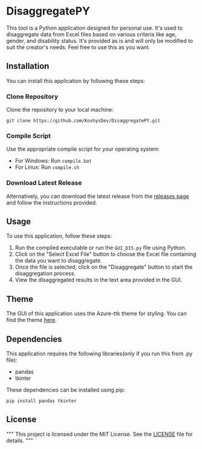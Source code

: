 # DisaggregatePY

This tool is a Python application designed for personal use. It's used to disaggregate data from Excel files based on various criteria like age, gender, and disability status. It's provided as is and will only be modified to suit the creator's needs. Feel free to use this as you want.

## Installation

You can install this application by following these steps:

### Clone Repository

Clone the repository to your local machine:

```
git clone https://github.com/KoshysDev/DisaggregatePY.git
```


### Compile Script

Use the appropriate compile script for your operating system:

- For Windows: Run `compile.bat`
- For Linux: Run `compile.sh`

### Download Latest Release

Alternatively, you can download the latest release from the [releases page](<https://github.com/KoshysDev/DisaggregatePY/releases>) and follow the instructions provided.

## Usage

To use this application, follow these steps:

1. Run the compiled executable or run the `GUI_DIS.py` file using Python.
2. Click on the "Select Excel File" button to choose the Excel file containing the data you want to disaggregate.
3. Once the file is selected, click on the "Disaggregate" button to start the disaggregation process.
4. View the disaggregated results in the text area provided in the GUI.

## Theme

The GUI of this application uses the Azure-ttk theme for styling. You can find the theme [here](https://github.com/rdbende/Azure-ttk-theme).

## Dependencies

This application requires the following libraries(only if you run this from .py file):

- pandas
- tkinter

These dependencies can be installed using pip:

```
pip install pandas tkinter
```

## License

"""
This project is licensed under the MIT License. See the [LICENSE](LICENSE) file for details.
"""

